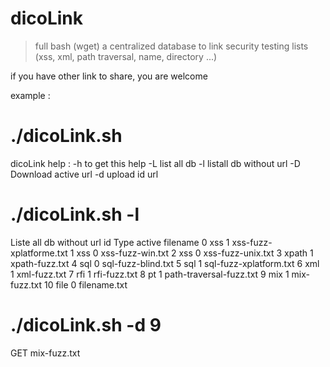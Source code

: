 # dicoLink

>full bash (wget)
> a centralized database to link security testing lists (xss, xml, path traversal, name, directory ...)

if you have other link to share, you are welcome 


example :

# ./dicoLink.sh 
dicoLink help :
-h to get this help
-L list all db
-l listall db without url
-D Download active url
-d <id> upload id url 

# ./dicoLink.sh -l
Liste all db without url
id  Type   active  filename
0   xss    1       xss-fuzz-xplatforme.txt
1   xss    0       xss-fuzz-win.txt
2   xss    0       xss-fuzz-unix.txt
3   xpath  1       xpath-fuzz.txt
4   sql    0       sql-fuzz-blind.txt
5   sql    1       sql-fuzz-xplatform.txt
6   xml    1       xml-fuzz.txt
7   rfi    1       rfi-fuzz.txt
8   pt     1       path-traversal-fuzz.txt
9   mix    1       mix-fuzz.txt
10  file   0       filename.txt

# ./dicoLink.sh -d 9
GET mix-fuzz.txt
